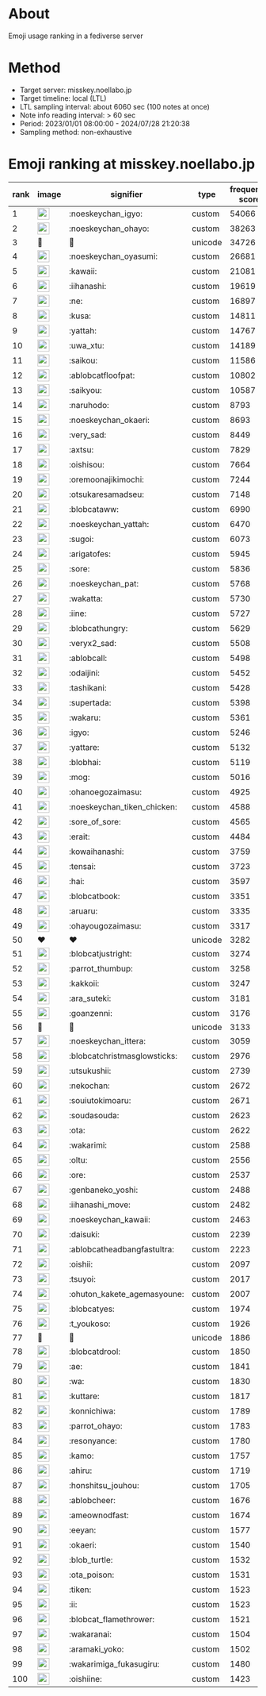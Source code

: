 # About
Emoji usage ranking in a fediverse server

# Method
- Target server: misskey.noellabo.jp
- Target timeline: local (LTL)
- LTL sampling interval: about 6060 sec (100 notes at once)
- Note info reading interval: > 60 sec
- Period: 2023/01/01 08:00:00 - 2024/07/28 21:20:38 
- Sampling method: non-exhaustive

# Emoji ranking at misskey.noellabo.jp

|rank|image|signifier|type|frequency score|
|----|----|----|----|----|
|1|<img height="24" src="https://misskey.noellabo.jp/emoji/noeskeychan_igyo.webp">|:noeskeychan_igyo:|custom|54066|
|2|<img height="24" src="https://misskey.noellabo.jp/emoji/noeskeychan_ohayo.webp">|:noeskeychan_ohayo:|custom|38263|
|3|🎉|🎉|unicode|34726|
|4|<img height="24" src="https://misskey.noellabo.jp/emoji/noeskeychan_oyasumi.webp">|:noeskeychan_oyasumi:|custom|26681|
|5|<img height="24" src="https://misskey.noellabo.jp/emoji/kawaii.webp">|:kawaii:|custom|21081|
|6|<img height="24" src="https://misskey.noellabo.jp/emoji/iihanashi.webp">|:iihanashi:|custom|19619|
|7|<img height="24" src="https://misskey.noellabo.jp/emoji/ne.webp">|:ne:|custom|16897|
|8|<img height="24" src="https://misskey.noellabo.jp/emoji/kusa.webp">|:kusa:|custom|14811|
|9|<img height="24" src="https://misskey.noellabo.jp/emoji/yattah.webp">|:yattah:|custom|14767|
|10|<img height="24" src="https://misskey.noellabo.jp/emoji/uwa_xtu.webp">|:uwa_xtu:|custom|14189|
|11|<img height="24" src="https://misskey.noellabo.jp/emoji/saikou.webp">|:saikou:|custom|11586|
|12|<img height="24" src="https://misskey.noellabo.jp/emoji/ablobcatfloofpat.webp">|:ablobcatfloofpat:|custom|10802|
|13|<img height="24" src="https://misskey.noellabo.jp/emoji/saikyou.webp">|:saikyou:|custom|10587|
|14|<img height="24" src="https://misskey.noellabo.jp/emoji/naruhodo.webp">|:naruhodo:|custom|8793|
|15|<img height="24" src="https://misskey.noellabo.jp/emoji/noeskeychan_okaeri.webp">|:noeskeychan_okaeri:|custom|8693|
|16|<img height="24" src="https://misskey.noellabo.jp/emoji/very_sad.webp">|:very_sad:|custom|8449|
|17|<img height="24" src="https://misskey.noellabo.jp/emoji/axtsu.webp">|:axtsu:|custom|7829|
|18|<img height="24" src="https://misskey.noellabo.jp/emoji/oishisou.webp">|:oishisou:|custom|7664|
|19|<img height="24" src="https://misskey.noellabo.jp/emoji/oremoonajikimochi.webp">|:oremoonajikimochi:|custom|7244|
|20|<img height="24" src="https://misskey.noellabo.jp/emoji/otsukaresamadseu.webp">|:otsukaresamadseu:|custom|7148|
|21|<img height="24" src="https://misskey.noellabo.jp/emoji/blobcataww.webp">|:blobcataww:|custom|6990|
|22|<img height="24" src="https://misskey.noellabo.jp/emoji/noeskeychan_yattah.webp">|:noeskeychan_yattah:|custom|6470|
|23|<img height="24" src="https://misskey.noellabo.jp/emoji/sugoi.webp">|:sugoi:|custom|6073|
|24|<img height="24" src="https://misskey.noellabo.jp/emoji/arigatofes.webp">|:arigatofes:|custom|5945|
|25|<img height="24" src="https://misskey.noellabo.jp/emoji/sore.webp">|:sore:|custom|5836|
|26|<img height="24" src="https://misskey.noellabo.jp/emoji/noeskeychan_pat.webp">|:noeskeychan_pat:|custom|5768|
|27|<img height="24" src="https://misskey.noellabo.jp/emoji/wakatta.webp">|:wakatta:|custom|5730|
|28|<img height="24" src="https://misskey.noellabo.jp/emoji/iine.webp">|:iine:|custom|5727|
|29|<img height="24" src="https://misskey.noellabo.jp/emoji/blobcathungry.webp">|:blobcathungry:|custom|5629|
|30|<img height="24" src="https://misskey.noellabo.jp/emoji/veryx2_sad.webp">|:veryx2_sad:|custom|5508|
|31|<img height="24" src="https://misskey.noellabo.jp/emoji/ablobcall.webp">|:ablobcall:|custom|5498|
|32|<img height="24" src="https://misskey.noellabo.jp/emoji/odaijini.webp">|:odaijini:|custom|5452|
|33|<img height="24" src="https://misskey.noellabo.jp/emoji/tashikani.webp">|:tashikani:|custom|5428|
|34|<img height="24" src="https://misskey.noellabo.jp/emoji/supertada.webp">|:supertada:|custom|5398|
|35|<img height="24" src="https://misskey.noellabo.jp/emoji/wakaru.webp">|:wakaru:|custom|5361|
|36|<img height="24" src="https://misskey.noellabo.jp/emoji/igyo.webp">|:igyo:|custom|5246|
|37|<img height="24" src="https://misskey.noellabo.jp/emoji/yattare.webp">|:yattare:|custom|5132|
|38|<img height="24" src="https://misskey.noellabo.jp/emoji/blobhai.webp">|:blobhai:|custom|5119|
|39|<img height="24" src="https://misskey.noellabo.jp/emoji/mog.webp">|:mog:|custom|5016|
|40|<img height="24" src="https://misskey.noellabo.jp/emoji/ohanoegozaimasu.webp">|:ohanoegozaimasu:|custom|4925|
|41|<img height="24" src="https://misskey.noellabo.jp/emoji/noeskeychan_tiken_chicken.webp">|:noeskeychan_tiken_chicken:|custom|4588|
|42|<img height="24" src="https://misskey.noellabo.jp/emoji/sore_of_sore.webp">|:sore_of_sore:|custom|4565|
|43|<img height="24" src="https://misskey.noellabo.jp/emoji/erait.webp">|:erait:|custom|4484|
|44|<img height="24" src="https://misskey.noellabo.jp/emoji/kowaihanashi.webp">|:kowaihanashi:|custom|3759|
|45|<img height="24" src="https://misskey.noellabo.jp/emoji/tensai.webp">|:tensai:|custom|3723|
|46|<img height="24" src="https://misskey.noellabo.jp/emoji/hai.webp">|:hai:|custom|3597|
|47|<img height="24" src="https://misskey.noellabo.jp/emoji/blobcatbook.webp">|:blobcatbook:|custom|3351|
|48|<img height="24" src="https://misskey.noellabo.jp/emoji/aruaru.webp">|:aruaru:|custom|3335|
|49|<img height="24" src="https://misskey.noellabo.jp/emoji/ohayougozaimasu.webp">|:ohayougozaimasu:|custom|3317|
|50|❤|❤|unicode|3282|
|51|<img height="24" src="https://misskey.noellabo.jp/emoji/blobcatjustright.webp">|:blobcatjustright:|custom|3274|
|52|<img height="24" src="https://misskey.noellabo.jp/emoji/parrot_thumbup.webp">|:parrot_thumbup:|custom|3258|
|53|<img height="24" src="https://misskey.noellabo.jp/emoji/kakkoii.webp">|:kakkoii:|custom|3247|
|54|<img height="24" src="https://misskey.noellabo.jp/emoji/ara_suteki.webp">|:ara_suteki:|custom|3181|
|55|<img height="24" src="https://misskey.noellabo.jp/emoji/goanzenni.webp">|:goanzenni:|custom|3176|
|56|🍗|🍗|unicode|3133|
|57|<img height="24" src="https://misskey.noellabo.jp/emoji/noeskeychan_ittera.webp">|:noeskeychan_ittera:|custom|3059|
|58|<img height="24" src="https://misskey.noellabo.jp/emoji/blobcatchristmasglowsticks.webp">|:blobcatchristmasglowsticks:|custom|2976|
|59|<img height="24" src="https://misskey.noellabo.jp/emoji/utsukushii.webp">|:utsukushii:|custom|2739|
|60|<img height="24" src="https://misskey.noellabo.jp/emoji/nekochan.webp">|:nekochan:|custom|2672|
|61|<img height="24" src="https://misskey.noellabo.jp/emoji/souiutokimoaru.webp">|:souiutokimoaru:|custom|2671|
|62|<img height="24" src="https://misskey.noellabo.jp/emoji/soudasouda.webp">|:soudasouda:|custom|2623|
|63|<img height="24" src="https://misskey.noellabo.jp/emoji/ota.webp">|:ota:|custom|2622|
|64|<img height="24" src="https://misskey.noellabo.jp/emoji/wakarimi.webp">|:wakarimi:|custom|2588|
|65|<img height="24" src="https://misskey.noellabo.jp/emoji/oltu.webp">|:oltu:|custom|2556|
|66|<img height="24" src="https://misskey.noellabo.jp/emoji/ore.webp">|:ore:|custom|2537|
|67|<img height="24" src="https://misskey.noellabo.jp/emoji/genbaneko_yoshi.webp">|:genbaneko_yoshi:|custom|2488|
|68|<img height="24" src="https://misskey.noellabo.jp/emoji/iihanashi_move.webp">|:iihanashi_move:|custom|2482|
|69|<img height="24" src="https://misskey.noellabo.jp/emoji/noeskeychan_kawaii.webp">|:noeskeychan_kawaii:|custom|2463|
|70|<img height="24" src="https://misskey.noellabo.jp/emoji/daisuki.webp">|:daisuki:|custom|2239|
|71|<img height="24" src="https://misskey.noellabo.jp/emoji/ablobcatheadbangfastultra.webp">|:ablobcatheadbangfastultra:|custom|2223|
|72|<img height="24" src="https://misskey.noellabo.jp/emoji/oishii.webp">|:oishii:|custom|2097|
|73|<img height="24" src="https://misskey.noellabo.jp/emoji/tsuyoi.webp">|:tsuyoi:|custom|2017|
|74|<img height="24" src="https://misskey.noellabo.jp/emoji/ohuton_kakete_agemasyoune.webp">|:ohuton_kakete_agemasyoune:|custom|2007|
|75|<img height="24" src="https://misskey.noellabo.jp/emoji/blobcatyes.webp">|:blobcatyes:|custom|1974|
|76|<img height="24" src="https://misskey.noellabo.jp/emoji/t_youkoso.webp">|:t_youkoso:|custom|1926|
|77|👀|👀|unicode|1886|
|78|<img height="24" src="https://misskey.noellabo.jp/emoji/blobcatdrool.webp">|:blobcatdrool:|custom|1850|
|79|<img height="24" src="https://misskey.noellabo.jp/emoji/ae.webp">|:ae:|custom|1841|
|80|<img height="24" src="https://misskey.noellabo.jp/emoji/wa.webp">|:wa:|custom|1830|
|81|<img height="24" src="https://misskey.noellabo.jp/emoji/kuttare.webp">|:kuttare:|custom|1817|
|82|<img height="24" src="https://misskey.noellabo.jp/emoji/konnichiwa.webp">|:konnichiwa:|custom|1789|
|83|<img height="24" src="https://misskey.noellabo.jp/emoji/parrot_ohayo.webp">|:parrot_ohayo:|custom|1783|
|84|<img height="24" src="https://misskey.noellabo.jp/emoji/resonyance.webp">|:resonyance:|custom|1780|
|85|<img height="24" src="https://misskey.noellabo.jp/emoji/kamo.webp">|:kamo:|custom|1757|
|86|<img height="24" src="https://misskey.noellabo.jp/emoji/ahiru.webp">|:ahiru:|custom|1719|
|87|<img height="24" src="https://misskey.noellabo.jp/emoji/honshitsu_jouhou.webp">|:honshitsu_jouhou:|custom|1705|
|88|<img height="24" src="https://misskey.noellabo.jp/emoji/ablobcheer.webp">|:ablobcheer:|custom|1676|
|89|<img height="24" src="https://misskey.noellabo.jp/emoji/ameownodfast.webp">|:ameownodfast:|custom|1674|
|90|<img height="24" src="https://misskey.noellabo.jp/emoji/eeyan.webp">|:eeyan:|custom|1577|
|91|<img height="24" src="https://misskey.noellabo.jp/emoji/okaeri.webp">|:okaeri:|custom|1540|
|92|<img height="24" src="https://misskey.noellabo.jp/emoji/blob_turtle.webp">|:blob_turtle:|custom|1532|
|93|<img height="24" src="https://misskey.noellabo.jp/emoji/ota_poison.webp">|:ota_poison:|custom|1531|
|94|<img height="24" src="https://misskey.noellabo.jp/emoji/tiken.webp">|:tiken:|custom|1523|
|95|<img height="24" src="https://misskey.noellabo.jp/emoji/ii.webp">|:ii:|custom|1523|
|96|<img height="24" src="https://misskey.noellabo.jp/emoji/blobcat_flamethrower.webp">|:blobcat_flamethrower:|custom|1521|
|97|<img height="24" src="https://misskey.noellabo.jp/emoji/wakaranai.webp">|:wakaranai:|custom|1504|
|98|<img height="24" src="https://misskey.noellabo.jp/emoji/aramaki_yoko.webp">|:aramaki_yoko:|custom|1502|
|99|<img height="24" src="https://misskey.noellabo.jp/emoji/wakarimiga_fukasugiru.webp">|:wakarimiga_fukasugiru:|custom|1480|
|100|<img height="24" src="https://misskey.noellabo.jp/emoji/oishiine.webp">|:oishiine:|custom|1423|
